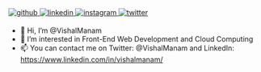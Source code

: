 
<a href="https://github.com/VishalManam" target="_blank">
<img src=https://img.shields.io/badge/github-%2324292e.svg?&style=for-the-badge&logo=github&logoColor=white alt=github style="margin-bottom: 5px;" />
</a>

<a href="https://linkedin.com/in/vishalmanam" target="_blank">
<img src=https://img.shields.io/badge/linkedin-%231E77B5.svg?&style=for-the-badge&logo=linkedin&logoColor=white alt=linkedin style="margin-bottom: 5px;" />
</a>

<a href="https://instagram.com/vishal_manam" target="_blank">
<img src=https://img.shields.io/badge/instagram-%23000000.svg?&style=for-the-badge&logo=instagram&logoColor=white alt=instagram style="margin-bottom: 5px;" />
</a> 

<a href="https://instagram.com/vishal_manam" target="_blank">
<img src=https://img.shields.io/badge/Twitter-1DA1F2?style=for-the-badge&logo=twitter&logoColor=white alt=twitter style="margin-bottom: 5px;" />
</a>

- 👋 Hi, I’m @VishalManam
- 👀 I’m interested in Front-End Web Development and Cloud Computing
- 📫 You can contact me on Twitter: @VishalManam and LinkedIn: https://www.linkedin.com/in/vishalmanam/
<!---
VishalManam/VishalManam is a ✨ special ✨ repository because its `README.md` (this file) appears on your GitHub profile.
You can click the Preview link to take a look at your changes.
--->
